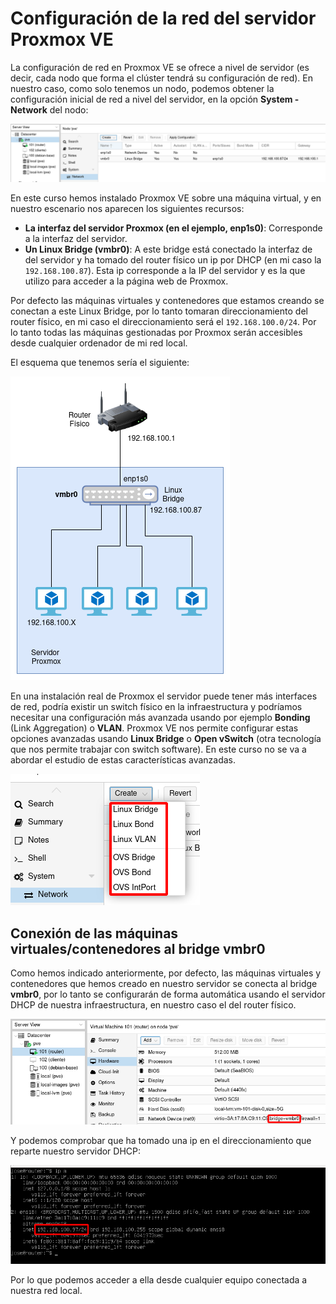 # Configuración de la red del servidor Proxmox VE

La configuración de red en Proxmox VE se ofrece a nivel de servidor (es decir, cada nodo que forma el clúster tendrá su configuración de red). En nuestro caso, como solo tenemos un nodo, podemos obtener la configuración inicial de red a nivel del servidor, en la opción **System - Network** del nodo:

![img](img/red1.png)

En este curso hemos instalado Proxmox VE sobre una máquina virtual, y en nuestro escenario nos aparecen los siguientes recursos:

* **La interfaz del servidor Proxmox (en el ejemplo, enp1s0)**: Corresponde a la interfaz del servidor.
* **Un Linux Bridge (vmbr0)**: A este bridge está conectado la interfaz de del servidor y ha tomado del router físico un ip por DHCP (en mi caso la `192.168.100.87`). Esta ip corresponde a la IP del servidor y es la que utilizo para acceder a la página web de Proxmox.

Por defecto las máquinas virtuales y contenedores que estamos creando se conectan a este Linux Bridge, por lo tanto tomaran direccionamiento del router físico, en mi caso el direccionamiento será el `192.168.100.0/24`. Por lo tanto todas las máquinas gestionadas por Proxmox serán accesibles desde cualquier ordenador de mi red local.

El esquema que tenemos sería el siguiente:

![img](img/red2.png)

En una instalación real de Proxmox el servidor puede tener más interfaces de red, podría existir un switch físico en la infraestructura y podríamos necesitar una configuración más avanzada usando por ejemplo **Bonding** (Link Aggregation) o **VLAN**. Proxmox VE nos permite configurar estas opciones avanzadas usando **Linux Bridge** o **Open vSwitch** (otra tecnología que nos permite trabajar con switch software). En este curso no se va a abordar el estudio de estas características avanzadas.

![img](img/red3.png)

## Conexión de las máquinas virtuales/contenedores al bridge vmbr0

Como hemos indicado anteriormente, por defecto, las máquinas virtuales y contenedores que hemos creado en nuestro servidor se conecta al bridge **vmbr0**, por lo tanto se configurarán de forma automática usando el servidor DHCP de nuestra infraestructura, en nuestro caso el del router físico.

![img](img/red4.png)

Y podemos comprobar que ha tomado una ip en el direccionamiento que reparte nuestro servidor DHCP:

![img](img/red5.png)

Por lo que podemos acceder a ella desde cualquier equipo conectada a nuestra red local.